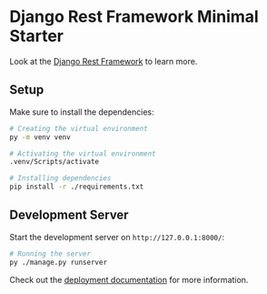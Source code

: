 # Django Rest Framework Minimal Starter

Look at the [Django Rest Framework](https://www.django-rest-framework.org/#quickstart) to learn more.

## Setup

Make sure to install the dependencies:

```bash
# Creating the virtual environment
py -m venv venv

# Activating the virtual environment
.venv/Scripts/activate

# Installing dependencies
pip install -r ./requirements.txt
```

## Development Server

Start the development server on `http://127.0.0.1:8000/`:

```bash
# Running the server
py ./manage.py runserver
```

Check out the [deployment documentation](https://docs.djangoproject.com/en/5.0/howto/deployment/) for more information.